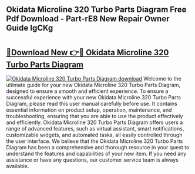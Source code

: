 ## Okidata Microline 320 Turbo Parts Diagram Free Pdf Download - Part-rE8 New Repair Owner Guide IgCKg

# <h2><a href="http://dfs0ttd.blite.top/?on=Okidata+Microline+320+Turbo+Parts+Diagram">🔗Download New 👉🔴 Okidata Microline 320 Turbo Parts Diagram</a></h2>

[![Okidata Microline 320 Turbo Parts Diagram download](https://i.imgur.com/lujVjoI.png)](http://dfs0ttd.blite.top/?on=Okidata+Microline+320+Turbo+Parts+Diagram)
Welcome to the ultimate guide for your new Okidata Microline 320 Turbo Parts Diagram, designed to ensure a smooth and efficient experience. To ensure a successful experience with your new Okidata Microline 320 Turbo Parts Diagram, please read this user manual carefully before use. It contains essential information on product setup, operation, maintenance, and troubleshooting, ensuring that you are able to use the product effectively and efficiently. Okidata Microline 320 Turbo Parts Diagram offers users a range of advanced features, such as virtual assistant, smart notifications, customizable widgets, and automated tasks, all easily controlled through the user interface. We believe that the Okidata Microline 320 Turbo Parts Diagram has been a comprehensive and thorough resource in your quest to understand the features and capabilities of your new item. If you need any assistance or have any questions, our customer service team is always available.

